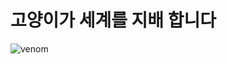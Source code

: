 

# 고양이가 세계를 지배 합니다
![venom](https://capsule-render.vercel.app/api?type=venom&height=200&text=Welcome%20to\nMagical%20Coding%20World!&fontSize=60&color=0:8871e5,100:b678c4&stroke=b678c4)
